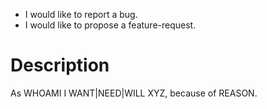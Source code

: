 <!-- Please select accordingly and remove the other-->
- I would like to report a bug.
- I would like to propose a feature-request.

# Description
<!--
    Describe your issue.
    
    Make it as simple as possible, but not simpler.
    
    When providing direct links to lines of code, please make sure the
    URL you paste here contains the commit-ID and not the string `master`
    or the name of any other branch. This way the link stays in tact
    even if the HEADs of the individual branches change.
    
    If you feel you are having a hard time expressing your actual point,
    you can use this simple template if you like:
-->
As WHOAMI I WANT|NEED|WILL XYZ, because of REASON.

<!--
    Optionally, provide a task- or todo-list of things you regard as
    consequentual actionable tasks in the form of:
    - [ ] task A
    - [ ] task B
    - [ ] ...
-->
